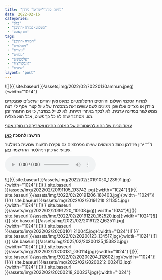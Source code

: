 ```yaml
---
title: "לחיות כיהודי־ישראלי בירדן"
date: 2022-02-16
categories: 
 - "בלוג"
 - "השבוע-במזרח-התיכון"
 - "פודקאסט"
tags: 
 - "המזרח-התיכון"
 - "מוסלמים"
 - "נוצרים"
 - "עלווים"
 - "פלסטינים"
 - "קונספירציה"
 - "שיעים"
layout: "post"
---
```


![]({{ site.baseurl }}/assets/img/2022/02/20220130amman.jpeg){:width="1024"}

למרות הסכמי השלום והיחסים הדיפלומטיים כמעט ואין יהודים ישראלים שמבקרים בירדן או מצרים ואלו שכן מגיעים לשם עושים זאת במסגרת של טיול קצר. אסף לוי רצה ממש לגור במדינה ערבית. לא לבקר באתרי תיירות, לא לטייל במדבר, כי אם התגורר זמן מה. מסתבר שזה לא כל כך פשוט, אבל הוא הצליח. 

[עמוד הבית של החוג להיסטוריה של המזרח התיכון ואפריקה בו חוקר אסף](https://mideast-africa.tau.ac.il)

**הרשמו להסכת [כאן](https://anchor.fm/hashavua)**

 ד״ר ירון פרידמן וצוות המומחים שאיתו מפרסמים גם סקירת חדשות שבועית בניוזלטר שבועי. ארכיון הניוזלטר וההרשמה [כאן](https://us7.campaign-archive.com/home/?u=11fe1442157d219f56c36d2a9&id=e0b5399e69).

<audio controls src="https://d3ctxlq1ktw2nl.cloudfront.net/staging/2022-1-15/248085572-44100-2-6ab2ed640391f.m4a" class=" wp-block-audio"></audio>

![]({{ site.baseurl }}/assets/img/2022/02/20191030_123901.jpg){:width="1024"}![]({{ site.baseurl }}/assets/img/2022/02/20191105_193742.jpg){:width="1024"}![]({{ site.baseurl }}/assets/img/2022/02/20191206_180403.jpg){:width="1024"}![]({{ site.baseurl }}/assets/img/2022/02/20191218_211354.jpg){:width="1024"}![]({{ site.baseurl }}/assets/img/2022/02/20191220_110108.jpg){:width="1024"}![]({{ site.baseurl }}/assets/img/2022/02/20191220_162520.jpg){:width="1024"}![]({{ site.baseurl }}/assets/img/2022/02/20191227_162511.jpg){:width="1024"}![]({{ site.baseurl }}/assets/img/2022/02/20200101_210045.jpg){:width="1024"}![]({{ site.baseurl }}/assets/img/2022/02/20200123_134517.jpg){:width="1024"}![]({{ site.baseurl }}/assets/img/2022/02/20200125_153823.jpg){:width="1024"}![]({{ site.baseurl }}/assets/img/2022/02/20200131_030114.jpg){:width="1024"}![]({{ site.baseurl }}/assets/img/2022/02/20200204_112602.jpg){:width="1024"}![]({{ site.baseurl }}/assets/img/2022/02/20200212_002413.jpg){:width="1024"}![]({{ site.baseurl }}/assets/img/2022/02/20200218_200237.jpg){:width="1024"}

